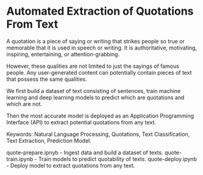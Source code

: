 # Automated Extraction of Quotations From Text

A quotation is a piece of saying or writing that strikes people so true or memorable that it is used in speech or writing. It is authoritative, motivating, inspiring, entertaining, or attention-grabbing.

However, these qualities are not limited to just the sayings of famous people. Any user-generated content can potentially contain pieces of text that possess the same qualities.

We first build a dataset of text consisting of sentences, train machine learning and deep learning models to predict which are quotations and which are not.

Then the most accurate model is deployed as an Application Programming Interface (API) to extract potential quotations from any text.

Keywords: Natural Language Processing, Quotations, Text Classification, Text Extraction, Prediction Model.

quote-prepare.ipnyb - Ingest data and build a dataset of texts. 
quote-train.ipynb - Train models to predict quotability of texts. 
quote-deploy.ipynb - Deploy model to extract quotations from any text. 
